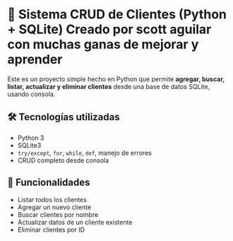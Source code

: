 # 🧠 Sistema CRUD de Clientes (Python + SQLite) Creado por scott aguilar con muchas ganas de mejorar y aprender 

Este es un proyecto simple hecho en Python que permite **agregar, buscar, listar, actualizar y eliminar clientes** desde una base de datos SQLite, usando consola.

## 🛠️ Tecnologías utilizadas

- Python 3
- SQLite3
- `try/except`, `for`, `while`, `def`, manejo de errores
- CRUD completo desde consola

## 📂 Funcionalidades

- Listar todos los clientes
- Agregar un nuevo cliente
- Buscar clientes por nombre
- Actualizar datos de un cliente existente
- Eliminar clientes por ID
